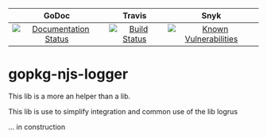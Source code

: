 GoDoc | Travis | Snyk
:-: | :-: | :-: 
[![Documentation Status](https://godoc.org/github.com/nabbar/gopkg-njs-logger?status.png "Documentation Status")](https://godoc.org/github.com/nabbar/gopkg-njs-logger) | [![Build Status](https://travis-ci.com/nabbar/gopkg-njs-logger.svg?branch=master)](https://travis-ci.com/nabbar/gopkg-njs-logger) | [![Known Vulnerabilities](https://snyk.io/test/github/nabbar/gopkg-njs-logger/badge.svg?style=plastic "Known Vulnerabilities")](https://snyk.io/test/github/nabbar/gopkg-njs-logger)

# gopkg-njs-logger

This lib is a more an helper than a lib.

This lib is use to simplify integration and common use of the lib logrus 

... in construction
